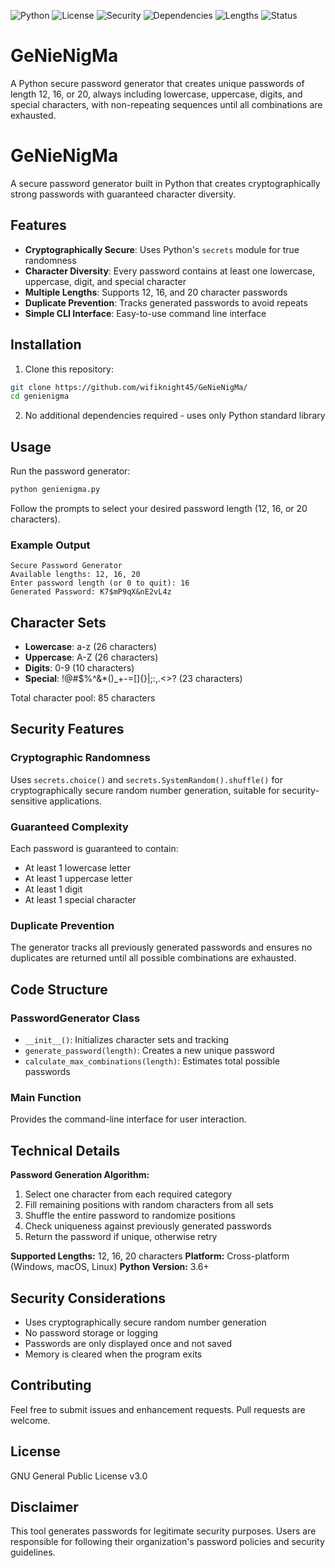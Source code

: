 ![Python](https://img.shields.io/badge/python-3.6+-blue.svg)
![License](https://img.shields.io/badge/license-GPL%20v3.0-blue.svg)
![Security](https://img.shields.io/badge/security-cryptographically%20secure-red.svg)
![Dependencies](https://img.shields.io/badge/dependencies-none-brightgreen.svg)
![Lengths](https://img.shields.io/badge/lengths-12%20%7C%2016%20%7C%2020-blue.svg)
![Status](https://img.shields.io/badge/status-stable-brightgreen.svg)

# GeNieNigMa
A Python secure password generator that creates unique passwords of length 12, 16, or 20, always including lowercase, uppercase, digits, and special characters, with non-repeating sequences until all combinations are exhausted.

# GeNieNigMa

A secure password generator built in Python that creates cryptographically strong passwords with guaranteed character diversity.

## Features

- **Cryptographically Secure**: Uses Python's `secrets` module for true randomness
- **Character Diversity**: Every password contains at least one lowercase, uppercase, digit, and special character
- **Multiple Lengths**: Supports 12, 16, and 20 character passwords
- **Duplicate Prevention**: Tracks generated passwords to avoid repeats
- **Simple CLI Interface**: Easy-to-use command line interface

## Installation

1. Clone this repository:
```bash
git clone https://github.com/wifiknight45/GeNieNigMa/
cd genienigma
```

2. No additional dependencies required - uses only Python standard library

## Usage

Run the password generator:

```bash
python genienigma.py
```

Follow the prompts to select your desired password length (12, 16, or 20 characters).

### Example Output

```
Secure Password Generator
Available lengths: 12, 16, 20
Enter password length (or 0 to quit): 16
Generated Password: K7$mP9qX&nE2vL4z
```

## Character Sets

- **Lowercase**: a-z (26 characters)
- **Uppercase**: A-Z (26 characters) 
- **Digits**: 0-9 (10 characters)
- **Special**: !@#$%^&*()_+-=[]{}|;:,.<>? (23 characters)

Total character pool: 85 characters

## Security Features

### Cryptographic Randomness
Uses `secrets.choice()` and `secrets.SystemRandom().shuffle()` for cryptographically secure random number generation, suitable for security-sensitive applications.

### Guaranteed Complexity
Each password is guaranteed to contain:
- At least 1 lowercase letter
- At least 1 uppercase letter
- At least 1 digit
- At least 1 special character

### Duplicate Prevention
The generator tracks all previously generated passwords and ensures no duplicates are returned until all possible combinations are exhausted.

## Code Structure

### PasswordGenerator Class

- `__init__()`: Initializes character sets and tracking
- `generate_password(length)`: Creates a new unique password
- `calculate_max_combinations(length)`: Estimates total possible passwords

### Main Function
Provides the command-line interface for user interaction.

## Technical Details

**Password Generation Algorithm:**
1. Select one character from each required category
2. Fill remaining positions with random characters from all sets
3. Shuffle the entire password to randomize positions
4. Check uniqueness against previously generated passwords
5. Return the password if unique, otherwise retry

**Supported Lengths:** 12, 16, 20 characters
**Platform:** Cross-platform (Windows, macOS, Linux)
**Python Version:** 3.6+

## Security Considerations

- Uses cryptographically secure random number generation
- No password storage or logging
- Passwords are only displayed once and not saved
- Memory is cleared when the program exits

## Contributing

Feel free to submit issues and enhancement requests. Pull requests are welcome.

## License
GNU General Public License v3.0


## Disclaimer
This tool generates passwords for legitimate security purposes. Users are responsible for following their organization's password policies and security guidelines.

